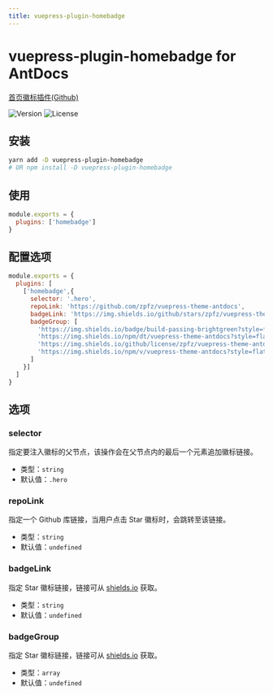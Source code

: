 ```yaml
---
title: vuepress-plugin-homebadge
---
```


# vuepress-plugin-homebadge <a-tag color="red">for AntDocs</a-tag>

[首页徽标插件(Github)](https://github.com/zpfz/vuepress-plugin-homebadge)

![Version](https://img.shields.io/github/package-json/v/zpfz/vuepress-plugin-homebadge?style=flat-square)
![License](https://img.shields.io/github/license/zpfz/vuepress-plugin-homebadge?style=flat-square)


## 安装

```sh
yarn add -D vuepress-plugin-homebadge
# OR npm install -D vuepress-plugin-homebadge
```

## 使用

```js
module.exports = {
  plugins: ['homebadge']
}
```
## 配置选项
```js
module.exports = {
  plugins: [
    ['homebadge',{
      selector: '.hero',
      repoLink: 'https://github.com/zpfz/vuepress-theme-antdocs',
      badgeLink: 'https://img.shields.io/github/stars/zpfz/vuepress-theme-antdocs?style=social',
      badgeGroup: [
        'https://img.shields.io/badge/build-passing-brightgreen?style=flat-square',
        'https://img.shields.io/npm/dt/vuepress-theme-antdocs?style=flat-square&color=red',
        'https://img.shields.io/github/license/zpfz/vuepress-theme-antdocs?style=flat-square&color=blue',
        'https://img.shields.io/npm/v/vuepress-theme-antdocs?style=flat-square'
      ]
    }]
  ]
}
```

## 选项

### selector
指定要注入徽标的父节点，该操作会在父节点内的最后一个元素追加徽标链接。  
- 类型：`string`
- 默认值：`.hero`  


### repoLink
指定一个 Github 库链接，当用户点击 Star 徽标时，会跳转至该链接。  
- 类型：`string`
- 默认值：`undefined`  

### badgeLink
指定 Star 徽标链接，链接可从 [shields.io](https://shields.io/category/social) 获取。  
- 类型：`string`
- 默认值：`undefined`  


### badgeGroup
指定 Star 徽标链接，链接可从 [shields.io](https://shields.io/) 获取。  
- 类型：`array`
- 默认值：`undefined`  
